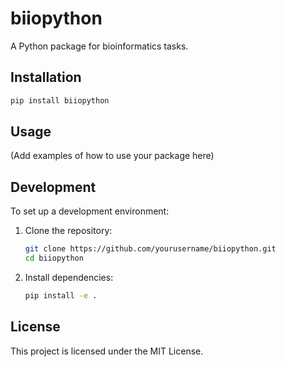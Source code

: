 # biiopython

A Python package for bioinformatics tasks.

## Installation

```bash
pip install biiopython
```

## Usage

(Add examples of how to use your package here)

## Development

To set up a development environment:

1. Clone the repository:
   ```bash
   git clone https://github.com/yourusername/biiopython.git
   cd biiopython
   ```
2. Install dependencies:
   ```bash
   pip install -e .
   ```

## License

This project is licensed under the MIT License.
